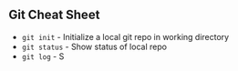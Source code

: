 ## Git Cheat Sheet

* `git init` - Initialize a local git repo in working directory
* `git status` - Show status of local repo
* `git log` - S
